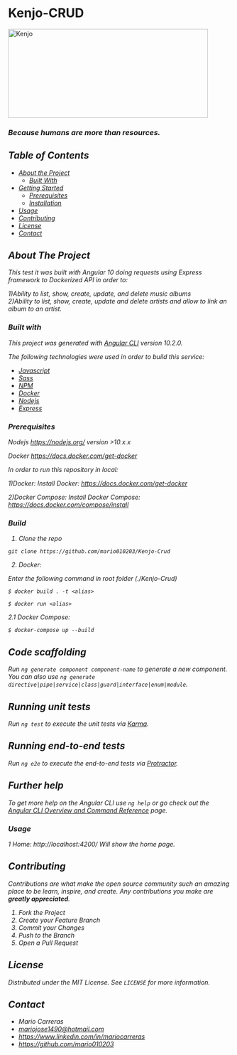# Kenjo-CRUD
  <a href="https://www.kenjo.io/es/inicio">
    <img src="https://www.softwaredoit.es/logotipos/kenjo.jpg?t=2020-06-29_09_05_24" alt="Kenjo" width="450" height="200">
  </a>

  <h3><i>Because humans are more than resources.<i></h3>

## Table of Contents

- [About the Project](#about-the-project)
  - [Built With](#built-with)
- [Getting Started](#getting-started)
  - [Prerequisites](#prerequisites)
  - [Installation](#installation)
- [Usage](#usage)
- [Contributing](#contributing)
- [License](#license)
- [Contact](#contact)


## About The Project

This test it was built with Angular 10 doing requests using Express framework to Dockerized API in order to:

1)Ability to list, show, create, update, and delete music albums <br>
2)Ability to list, show, create, update and delete artists and allow to link an album to an artist. 

### Built with
This project was generated with [Angular CLI](https://github.com/angular/angular-cli) version 10.2.0.

The following technologies were used in order to build this service:

- [Javascript](https://developer.mozilla.org/es/docs/Web/JavaScript)
- [Sass](https://sass-lang.com/)
- [NPM](https://www.npmjs.com/)
- [Docker](https://www.docker.com/)
- [Nodejs](https://nodejs.org/en/)
- [Express](https://expressjs.com/)

### Prerequisites

Nodejs
https://nodejs.org/ version >10.x.x

Docker
https://docs.docker.com/get-docker

In order to run this repository in local:

1)Docker:
Install Docker: https://docs.docker.com/get-docker

2)Docker Compose:
Install Docker Compose: https://docs.docker.com/compose/install

### Build

1. Clone the repo

```
git clone https://github.com/mario010203/Kenjo-Crud
```

2. Docker:

Enter the following command in root folder (./Kenjo-Crud)

```
$ docker build . -t <alias>
```

```
$ docker run <alias>

```

2.1 Docker Compose:

```
$ docker-compose up --build

```
## Code scaffolding

Run `ng generate component component-name` to generate a new component. You can also use `ng generate directive|pipe|service|class|guard|interface|enum|module`.

## Running unit tests

Run `ng test` to execute the unit tests via [Karma](https://karma-runner.github.io).

## Running end-to-end tests

Run `ng e2e` to execute the end-to-end tests via [Protractor](http://www.protractortest.org/).

## Further help

To get more help on the Angular CLI use `ng help` or go check out the [Angular CLI Overview and Command Reference](https://angular.io/cli) page.

### Usage

1 Home: http://localhost:4200/
Will show the home page.

## Contributing

Contributions are what make the open source community such an amazing place to be learn, inspire, and create. Any contributions you make are **greatly appreciated**.

1. Fork the Project
2. Create your Feature Branch 
3. Commit your Changes 
4. Push to the Branch 
5. Open a Pull Request


## License

Distributed under the MIT License. See `LICENSE` for more information.

## Contact

- Mario Carreras<br>
- mariojose1490@hotmail.com<br>
- https://www.linkedin.com/in/mariocarreras<br>
- https://github.com/mario010203<br>
